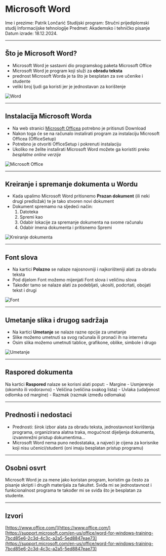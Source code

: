 # Microsoft Word

Ime i prezime: Patrik Lončarić
Studijski program: Stručni prijediplomski studij Informacijske tehnologije
Predmet: Akademsko i tehničko pisanje
Datum izrade: 18.12.2024.

---

## Što je Microsoft Word?
- Microsoft Word je sastavni dio programskog paketa Microsoft Office
- Microsoft Word je program koji služi za **obradu teksta**
- prednost Microsoft Worda je ta što je besplatan za sve učenike i studente
- veliki broj ljudi ga koristi jer je jednostavan za korištenje

![Word](https://logos-world.net/wp-content/uploads/2020/03/Microsoft-Word-Logo.png) 


---

## Instalacija Microsoft Worda

- Na web stranici [Microsoft Officea](https://www.microsoft.com/en-us/microsoft-365/download-office?msockid=11c352d76df4695232e046506cb06812#download) potrebno je pritisnuti Download
- Nakon toga će se na računalo instalirati program za instalaciju Microsoft Officea (OfficeSetup)
- Potrebno je otvoriti OfficeSetup i pokrenuti instalaciju
- Ukoliko ne želite instalirati Microsoft Word možete ga koristiti preko *besplatne online verzije*

![Microsoft Office](https://www.techbrein.com/data/2024/01/microsoft-office-365.png)


---

## Kreiranje i spremanje dokumenta u Wordu

- Kada upalimo Microsoft Word pritisnemo **Prazan dokument** (ili neki drugi predložak) te je tako stvoren novi dokument
- Dokument spremamo na sljedeći način:
    1. Datoteka
    2. Spremi kao
    3. Odabir lokacije za spremanje dokumenta na svome računalu
    4. Odabir imena dokumenta i pritisnemo Spremi

![Kreiranje dokumenta](https://support.content.office.net/en-us/media/11f5e9c2-9f88-458e-9de6-8095ee6c6a94.png) 

---

## Font slova 

- Na kartici **Polazno** se nalaze najosnovniji i najkorišteniji alati za obradu teksta
- Pod dijelom Font možemo mijenjati Font slova i veličinu slova
- Također tamo se nalaze alati za podebljati, ukositi, podcrtati, obojati tekst i drugi

![Font](https://support.content.office.net/en-us/media/4f5a2908-0eec-48bd-83f9-831d9d1526a6.png)

---

## Umetanje slika i drugog sadržaja

- Na kartici **Umetanje** se nalaze razne opcije za umetanje
- Slike možemo umetnuti sa svog računala ili pronaći ih na internetu
- Osim slika možemo umetnuti tablice, grafikone, oblike, simbole i drugo

![Umetanje](https://support.content.office.net/en-us/media/fc1eb4ad-9f5d-417f-b9ef-a3c39715146c.png) 

---

## Raspored dokumenta

Na kartici **Raspored** nalaze se korisni alati poput:
    - Margine 
    - Usmjerenje (okomito ili vodoravno)
    - Veličina (veličina svakog lista)
    - Uvlaka (udaljenost odlomka od margine)
    - Razmak (razmak između odlomaka)


---

## Prednosti i nedostaci

- Prednosti: širok izbor alata za obradu teksta, jednostavnost korištenja programa, organizirana alatna traka, mogućnost dijeljenja dokumenta, izvanmrežni pristup dokumentima...
- Microsoft Word nema puno nedostataka, a najveći je cijena za korisnike koji nisu učenici/studenti (oni imaju besplatan pristup programu)

---

## Osobni osvrt

Microsoft Word je za mene jako koristan program, koristim ga često za pisanje skripti i drugih materijala za fakultet. Sviđa mi se jednostavnost i funkcionalnost programa te također mi se sviđa što je besplatan za studente.


---

## Izvori

[https://www.office.com/](https://www.office.com/)
[https://support.microsoft.com/en-us/office/word-for-windows-training-7bcd85e6-2c3d-4c3c-a2a5-5ed8847eae73](https://support.microsoft.com/en-us/office/word-for-windows-training-7bcd85e6-2c3d-4c3c-a2a5-5ed8847eae73)
